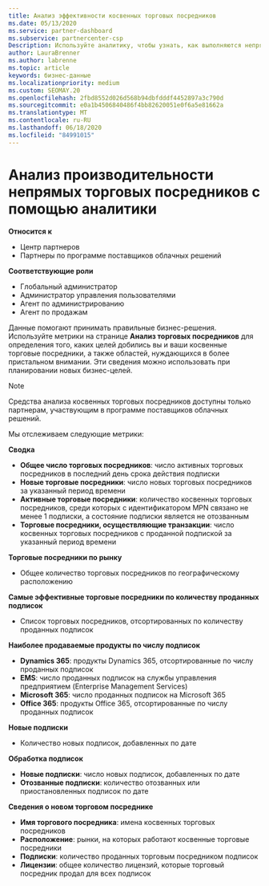 ```yaml
---
title: Анализ эффективности косвенных торговых посредников
ms.date: 05/13/2020
ms.service: partner-dashboard
ms.subservice: partnercenter-csp
Description: Используйте аналитику, чтобы узнать, как выполняются непрямые торговые посредники, как их успеха, так и области, которые могут потребовать больше внимания.
author: LauraBrenner
ms.author: labrenne
ms.topic: article
keywords: бизнес-данные
ms.localizationpriority: medium
ms.custom: SEOMAY.20
ms.openlocfilehash: 2fbd8552d026d568b94dbfdddf4452897a3c790d
ms.sourcegitcommit: e0a1b4506840486f4bb82620051e0f6a5e81662a
ms.translationtype: MT
ms.contentlocale: ru-RU
ms.lasthandoff: 06/18/2020
ms.locfileid: "84991015"
---
```

# <a name="use-analytics-to-analyze-performance-of-your-indirect-resellers"></a>Анализ производительности непрямых торговых посредников с помощью аналитики

**Относится к**

- Центр партнеров
- Партнеры по программе поставщиков облачных решений

**Соответствующие роли**

- Глобальный администратор
- Администратор управления пользователями
- Агент по администрированию
- Агент по продажам

Данные помогают принимать правильные бизнес-решения. Используйте метрики на странице **Анализ торговых посредников** для определения того, каких целей добились вы и ваши косвенные торговые посредники, а также областей, нуждающихся в более пристальном внимании. Эти сведения можно использовать при планировании новых бизнес-целей.

> [!NOTE]
> Средства анализа косвенных торговых посредников доступны только партнерам, участвующим в программе поставщиков облачных решений.

Мы отслеживаем следующие метрики:

**Сводка**  
 - **Общее число торговых посредников**: число активных торговых посредников в последний день срока действия подписки  
 - **Новые торговые посредники**: число новых торговых посредников за указанный период времени  
 - **Активные торговые посредники**: количество косвенных торговых посредников, среди которых с идентификатором MPN связано не менее 1 подписки, а состояние подписки является не отозванным  
 - **Торговые посредники, осуществляющие транзакции**: число косвенных торговых посредников с проданной подпиской за указанный период времени  

**Торговые посредники по рынку**  
 - Общее количество торговых посредников по географическому расположению  

**Самые эффективные торговые посредники по количеству проданных подписок**
 - Список торговых посредников, отсортированных по количеству проданных подписок  

**Наиболее продаваемые продукты по числу подписок**  
 - **Dynamics 365**: продукты Dynamics 365, отсортированные по числу проданных подписок  
 - **EMS**: число проданных подписок на службы управления предприятием (Enterprise Management Services)  
 - **Microsoft 365**: число проданных подписок на Microsoft 365  
 - **Office 365**: продукты Office 365, отсортированные по числу проданных подписок  

**Новые подписки**  
 - Количество новых подписок, добавленных по дате  

**Обработка подписок**  
 - **Новые подписки**: число новых подписок, добавленных по дате  
 - **Отозванные подписки**: количество отозванных или приостановленных подписок по дате  

**Сведения о новом торговом посреднике**  
 - **Имя торгового посредника**: имена косвенных торговых посредников  
 - **Расположение**: рынки, на которых работают косвенные торговые посредники  
 - **Подписки**: количество проданных торговым посредником подписок  
 - **Лицензии**: общее количество лицензий, которые торговый посредник продал для всех подписок  
  
  